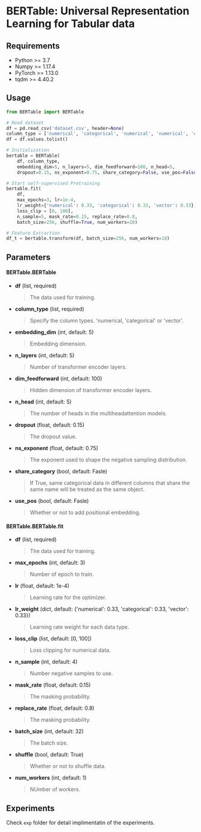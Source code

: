 BERTable: Universal Representation Learning for Tabular data
===

## Requirements
* Python >= 3.7
* Numpy >= 1.17.4
* PyTorch >= 1.13.0
* tqdm >= 4.40.2

## Usage
```python
from BERTable import BERTable

# Read dataset
df = pd.read_csv('dataset.csv', header=None)
column_type = ['numerical', 'categorical', 'numerical', 'numerical', 'categorical'....]
df = df.values.tolist()

# Initialization
bertable = BERTable(
    df, column_type,
    embedding_dim=5, n_layers=5, dim_feedforward=100, n_head=5,
    dropout=0.15, ns_exponent=0.75, share_category=False, use_pos=False)

# Start self-supervised Pretraining
bertable.fit(
    df, 
    max_epochs=3, lr=1e-4,
    lr_weight={'numerical': 0.33, 'categorical': 0.33, 'vector': 0.33},
    loss_clip = [0, 100],
    n_sample=5, mask_rate=0.15, replace_rate=0.8, 
    batch_size=256, shuffle=True, num_workers=10)

# Feature Extraction
df_t = bertable.transform(df, batch_size=256, num_workers=10)
```
## Parameters
#### BERTable.BERTable
* <strong>df</strong> (list, required)
    > The data used for training. 
* <strong>column_type</strong> (list, required)
    > Specify the column types. 'numerical, 'categorical' or 'vector'.
* <strong>embedding_dim</strong> (int, default: 5)
    > Embedding dimension.
* <strong>n_layers</strong> (int, default: 5)
    > Number of transformer encoder layers.
* <strong>dim_feedforward</strong> (int, default: 100)
    > Hidden dimension of transformer encoder layers.
* <strong>n_head</strong> (int, default: 5)
    > The number of heads in the multiheadattention models.
* <strong>dropout</strong> (float, default: 0.15)
    > The dropout value.
* <strong>ns_exponent</strong> (float, default: 0.75)
    > The exponent used to shape the negative sampling distribution.
* <strong>share_category</strong> (bool, default: Fasle)
    > If True, same categorical data in different columns that share the same name will be treated as the same object.
* <strong>use_pos</strong> (bool, default: Fasle)
    > Whether or not to add positional embedding.

#### BERTable.BERTable.fit
* <strong>df</strong> (list, required)
    > The data used for training. 
* <strong>max_epochs</strong> (int, default: 3)
    > Number of epoch to train. 
* <strong>lr</strong> (float, default: 1e-4)
    > Learning rate for the optimizer. 
* <strong>lr_weight</strong> (dict, default: {'numerical': 0.33, 'categorical': 0.33, 'vector': 0.33})
    > Learning rate weight for each data type. 
* <strong>loss_clip</strong> (list, default: [0, 100])
    > Loss clipping for numerical data. 
* <strong>n_sample</strong> (int, default: 4)
    > Number negative samples to use.
* <strong>mask_rate</strong> (float, default: 0.15)
    > The masking probability.
* <strong>replace_rate</strong> (float, default: 0.8)
    > The masking probability.
* <strong>batch_size</strong> (int, default: 32)
    > The batch size.
* <strong>shuffle</strong> (bool, default: True)
    > Whether or not to shuffle data.
* <strong>num_workers</strong> (int, default: 1)
    > NUmber of workers.

## Experiments
Check ```exp``` folder for detail implimentatin of the experiments.


